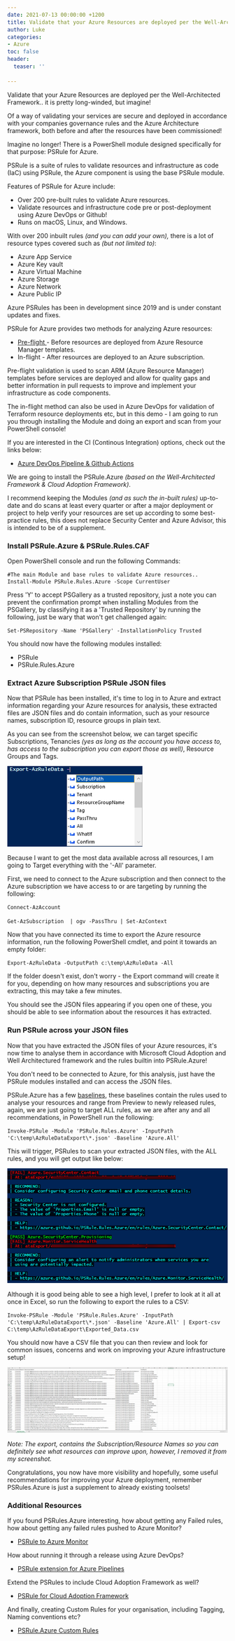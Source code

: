 ```yaml
---
date: 2021-07-13 00:00:00 +1200
title: Validate that your Azure Resources are deployed per the Well-Architected Framework
author: Luke
categories:
- Azure
toc: false
header:
  teaser: ''

---
```

Validate that your Azure Resources are deployed per the Well-Architected Framework.. it is pretty long-winded, but imagine!

Of a way of validating your services are secure and deployed in accordance with your companies governance rules and the Azure Architecture framework, both before and after the resources have been commissioned!

Imagine no longer! There is a PowerShell module designed specifically for that purpose: PSRule for Azure.

PSRule is a suite of rules to validate resources and infrastructure as code (IaC) using PSRule, the Azure component is using the base PSRule module.

Features of PSRule for Azure include:

* Over 200 pre-built rules to validate Azure resources.
* Validate resources and infrastructure code pre or post-deployment using Azure DevOps or Github!
* Runs on macOS, Linux, and Windows.

With over 200 inbuilt rules _(and you can add your own),_ there is a lot of resource types covered such as _(but not limited to)_:

* Azure App Service
* Azure Key vault
* Azure Virtual Machine
* Azure Storage
* Azure Network
* Azure Public IP

Azure PSRules has been in development since 2019 and is under constant updates and fixes.

PSRule for Azure provides two methods for analyzing Azure resources:

* [Pre-flight ]()- Before resources are deployed from Azure Resource Manager templates.
* In-flight - After resources are deployed to an Azure subscription.

Pre-flight validation is used to scan ARM (Azure Resource Manager) templates before services are deployed and allow for quality gaps and better information in pull requests to improve and implement your infrastructure as code components.

The in-flight method can also be used in Azure DevOps for validation of Terraform resource deployments etc, but in this demo - I am going to run you through installing the Module and doing an export and scan from your PowerShell console!

If you are interested in the CI (Continous Integration) options, check out the links below:

* [Azure DevOps Pipeline & Github Actions](https://microsoft.github.io/PSRule/ "PSRule")

We are going to install the PSRule.Azure _(based on the Well-Architected Framework & Cloud Adoption Framework)_.

I recommend keeping the Modules _(and as such the in-built rules)_ up-to-date and do scans at least every quarter or after a major deployment or project to help verify your resources are set up according to some best-practice rules, this does not replace Security Center and Azure Advisor, this is intended to be of a supplement.

### Install PSRule.Azure & PSRule.Rules.CAF

Open PowerShell console and run the following Commands:

    #The main Module and base rules to validate Azure resources..
    Install-Module PSRule.Rules.Azure -Scope CurrentUser

Press 'Y' to accept PSGallery as a trusted repository, just a note you can prevent the confirmation prompt when installing Modules from the PSGallery, by classifying it as a 'Trusted Repository' by running the following, just be wary that won't get challenged again:

    Set-PSRepository -Name 'PSGallery' -InstallationPolicy Trusted

You should now have the following modules installed:

* PSRule
* PSRule.Rules.Azure

### Extract Azure Subscription PSRule JSON files

Now that PSRule has been installed, it's time to log in to Azure and extract information regarding your Azure resources for analysis, these extracted files are JSON files and do contain information, such as your resource names, subscription ID, resource groups in plain text.

As you can see from the screenshot below, we can target specific Subscriptions, Tenancies _(yes as long as the account you have access to, has access to the subscription you can export those as well)_, Resource Groups and Tags.

![](/uploads/powershellise_exportazruledata.png)

Because I want to get the most data available across all resources, I am going to Target everything with the '-All' parameter. 

First, we need to connect to the Azure subscription and then connect to the Azure subscription we have access to or are targeting by running the following:

    Connect-AzAccount

    Get-AzSubscription  | ogv -PassThru | Set-AzContext

Now that you have connected its time to export the Azure resource information, run the following PowerShell cmdlet, and point it towards an empty folder:

    Export-AzRuleData -OutputPath c:\temp\AzRuleData -All

If the folder doesn't exist, don't worry - the Export command will create it for you, depending on how many resources and subscriptions you are extracting, this may take a few minutes. 

You should see the JSON files appearing if you open one of these, you should be able to see information about the resources it has extracted.

### Run PSRule across your JSON files

Now that you have extracted the JSON files of your Azure resources, it's now time to analyse them in accordance with Microsoft Cloud Adoption and Well Architectured framework and the rules builtin into PSRule.Azure!

You don't need to be connected to Azure, for this analysis, just have the PSRule modules installed and can access the JSON files.

PSRule.Azure has a few [baselines](https://azure.github.io/PSRule.Rules.Azure/en/baselines/Azure.All/ " PSRule for Azure - All Baselines"), these baselines contain the rules used to analyse your resources and range from Preview to newly released rules, again, we are just going to target ALL rules, as we are after any and all recommendations, in PowerShell run the following:

    Invoke-PSRule -Module 'PSRule.Rules.Azure' -InputPath 'C:\temp\AzRuleDataExport\*.json' -Baseline 'Azure.All'

This will trigger, PSRules to scan your extracted JSON files, with the ALL rules, and you will get output like below:

![](/uploads/windowsterminal_data_psrules-azure.png)

Although it is good being able to see a high level, I prefer to look at it all at once in Excel, so run the following to export the rules to a CSV:

    Invoke-PSRule -Module 'PSRule.Rules.Azure' -InputPath 'C:\temp\AzRuleDataExport\*.json' -Baseline 'Azure.All' | Export-csv C:\temp\AzRuleDataExport\Exported_Data.csv

You should now have a CSV file that you can then review and look for common issues, concerns and work on improving your Azure infrastructure setup!

![](/uploads/export_azruledata_excel.png)

_Note: The export, contains the Subscription/Resource Names so you can definitely see what resources can improve upon, however, I removed it from my screenshot._

Congratulations, you now have more visibility and hopefully, some useful recommendations for improving your Azure deployment, remember PSRules.Azure is just a supplement to already existing toolsets! 

### Additional Resources

If you found PSRules.Azure interesting, how about getting any Failed rules, how about getting any failed rules pushed to Azure Monitor? 

* [PSRule to Azure Monitor](https://github.com/microsoft/PSRule.Monitor "PSRule to Azure Monitor")

How about running it through a release using Azure DevOps?

* [PSRule extension for Azure Pipelines](https://github.com/microsoft/PSRule-pipelines "PSRule extension for Azure Pipelines")

Extend the PSRules to include Cloud Adoption Framework as well?

* [PSRule for Cloud Adoption Framework](https://github.com/microsoft/PSRule.Rules.CAF "PSRule for Cloud Adoption Framework")

And finally, creating Custom Rules for your organisation, including Tagging, Naming conventions etc?

* [PSRule.Azure Custom Rules](https://azure.github.io/PSRule.Rules.Azure/customization/ "Organization specific rules")